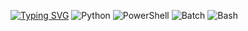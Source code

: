 [![Typing SVG](https://readme-typing-svg.demolab.com/?lines=CaliNux;Software,+AI,+Malware+Research)](https://git.io/typing-svg)
![Python](https://img.shields.io/badge/-Python-3776AB?style=flat-square&logo=python&logoColor=white)
![PowerShell](https://img.shields.io/badge/-PowerShell-5391FE?style=flat-square&logo=powershell&logoColor=white)
![Batch](https://img.shields.io/badge/-Batch-0078D6?style=flat-square&logo=windows&logoColor=white)
![Bash](https://img.shields.io/badge/-Bash-4EAA25?style=flat-square&logo=gnu-bash&logoColor=white)


